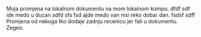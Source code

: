 Moja promjena na lokalnom dokumentu na mom lokalnom kompu.
dfdf
sdf ide medo u ducan
sdfd
sfs
fsd ajde medo van nisi reko dobar dan.
fsdsf
sdff
Promjena od nekoga tko dodaje zadnju recenicu jer fali u dokumentu. Zegeo.
